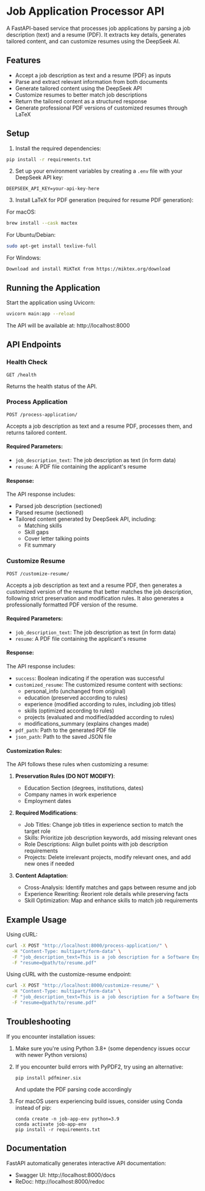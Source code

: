 # Job Application Processor API

A FastAPI-based service that processes job applications by parsing a job description (text) and a resume (PDF). It extracts key details, generates tailored content, and can customize resumes using the DeepSeek AI.

## Features

- Accept a job description as text and a resume (PDF) as inputs
- Parse and extract relevant information from both documents
- Generate tailored content using the DeepSeek API
- Customize resumes to better match job descriptions
- Return the tailored content as a structured response
- Generate professional PDF versions of customized resumes through LaTeX

## Setup

1. Install the required dependencies:

```bash
pip install -r requirements.txt
```

2. Set up your environment variables by creating a `.env` file with your DeepSeek API key:

```
DEEPSEEK_API_KEY=your-api-key-here
```

3. Install LaTeX for PDF generation (required for resume PDF generation):

For macOS:
```bash
brew install --cask mactex
```

For Ubuntu/Debian:
```bash
sudo apt-get install texlive-full
```

For Windows:
```
Download and install MiKTeX from https://miktex.org/download
```

## Running the Application

Start the application using Uvicorn:

```bash
uvicorn main:app --reload
```

The API will be available at: http://localhost:8000

## API Endpoints

### Health Check

```
GET /health
```

Returns the health status of the API.

### Process Application

```
POST /process-application/
```

Accepts a job description as text and a resume PDF, processes them, and returns tailored content.

#### Required Parameters:

- `job_description_text`: The job description as text (in form data)
- `resume`: A PDF file containing the applicant's resume

#### Response:

The API response includes:
- Parsed job description (sectioned)
- Parsed resume (sectioned)
- Tailored content generated by DeepSeek API, including:
  - Matching skills
  - Skill gaps
  - Cover letter talking points
  - Fit summary

### Customize Resume

```
POST /customize-resume/
```

Accepts a job description as text and a resume PDF, then generates a customized version of the resume that better matches the job description, following strict preservation and modification rules. It also generates a professionally formatted PDF version of the resume.

#### Required Parameters:

- `job_description_text`: The job description as text (in form data)
- `resume`: A PDF file containing the applicant's resume

#### Response:

The API response includes:
- `success`: Boolean indicating if the operation was successful
- `customized_resume`: The customized resume content with sections:
  - personal_info (unchanged from original)
  - education (preserved according to rules)
  - experience (modified according to rules, including job titles)
  - skills (optimized according to rules)
  - projects (evaluated and modified/added according to rules)
  - modifications_summary (explains changes made)
- `pdf_path`: Path to the generated PDF file 
- `json_path`: Path to the saved JSON file

#### Customization Rules:

The API follows these rules when customizing a resume:

1. **Preservation Rules (DO NOT MODIFY)**:
   - Education Section (degrees, institutions, dates)
   - Company names in work experience
   - Employment dates

2. **Required Modifications**:
   - Job Titles: Change job titles in experience section to match the target role
   - Skills: Prioritize job description keywords, add missing relevant ones
   - Role Descriptions: Align bullet points with job description requirements
   - Projects: Delete irrelevant projects, modify relevant ones, and add new ones if needed

3. **Content Adaptation**:
   - Cross-Analysis: Identify matches and gaps between resume and job
   - Experience Rewriting: Reorient role details while preserving facts
   - Skill Optimization: Map and enhance skills to match job requirements

## Example Usage

Using cURL:

```bash
curl -X POST "http://localhost:8000/process-application/" \
  -H "Content-Type: multipart/form-data" \
  -F "job_description_text=This is a job description for a Software Engineer position..." \
  -F "resume=@path/to/resume.pdf"
```

Using cURL with the customize-resume endpoint:

```bash
curl -X POST "http://localhost:8000/customize-resume/" \
  -H "Content-Type: multipart/form-data" \
  -F "job_description_text=This is a job description for a Software Engineer position..." \
  -F "resume=@path/to/resume.pdf"
```

## Troubleshooting

If you encounter installation issues:

1. Make sure you're using Python 3.8+ (some dependency issues occur with newer Python versions)
2. If you encounter build errors with PyPDF2, try using an alternative:
   ```
   pip install pdfminer.six
   ```
   And update the PDF parsing code accordingly

3. For macOS users experiencing build issues, consider using Conda instead of pip:
   ```
   conda create -n job-app-env python=3.9
   conda activate job-app-env
   pip install -r requirements.txt
   ```

## Documentation

FastAPI automatically generates interactive API documentation:
- Swagger UI: http://localhost:8000/docs
- ReDoc: http://localhost:8000/redoc 